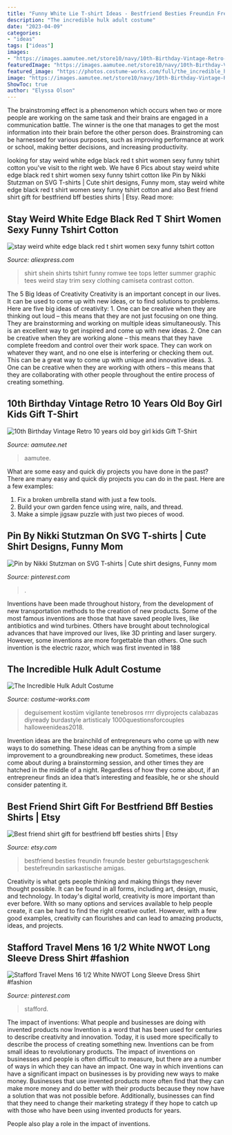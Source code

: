 ```yaml
---
title: "Funny White Lie T-shirt Ideas - Bestfriend Besties Freundin Freunde Bester Geburtstagsgeschenk Bestefreundin Sarkastische Amigas"
description: "The incredible hulk adult costume"
date: "2023-04-09"
categories:
- "ideas"
tags: ["ideas"]
images:
- "https://images.aamutee.net/store10/navy/10th-Birthday-Vintage-Retro-10-years-old-boy-girl-kids-Gift-T-Shirt.png"
featuredImage: "https://images.aamutee.net/store10/navy/10th-Birthday-Vintage-Retro-10-years-old-boy-girl-kids-Gift-T-Shirt.png"
featured_image: "https://photos.costume-works.com/full/the_incredible_hulk.jpg"
image: "https://images.aamutee.net/store10/navy/10th-Birthday-Vintage-Retro-10-years-old-boy-girl-kids-Gift-T-Shirt.png"
ShowToc: true
author: "Elyssa Olson"
---
```



The brainstroming effect is a phenomenon which occurs when two or more people are working on the same task and their brains are engaged in a communication battle. The winner is the one that manages to get the most information into their brain before the other person does. Brainstroming can be harnessed for various purposes, such as improving performance at work or school, making better decisions, and increasing productivity.

	

		
looking for stay weird white edge black red t shirt women sexy funny tshirt cotton you've visit to the right web. We have 6 Pics about stay weird white edge black red t shirt women sexy funny tshirt cotton like Pin by Nikki Stutzman on SVG T-shirts | Cute shirt designs, Funny mom, stay weird white edge black red t shirt women sexy funny tshirt cotton and also Best friend shirt gift for bestfriend bff besties shirts | Etsy. Read more:
		
    
## Stay Weird White Edge Black Red T Shirt Women Sexy Funny Tshirt Cotton

<img loading=lazy src="https://ae01.alicdn.com/kf/HTB1JROsSpXXXXXZXFXXq6xXFXXXa/stay-weird-white-edge-black-red-t-shirt-women-sexy-funny-tshirt-cotton-summer-tumblr-tops.jpg" onerror="this.onerror=null;this.src='https://tse4.mm.bing.net/th?id=OIP.CZnxgkXVeshTwPgNEBsVrgHaJ3&amp;pid=15.1';" alt="stay weird white edge black red t shirt women sexy funny tshirt cotton">

_Source: aliexpress.com_

>shirt shein shirts tshirt funny romwe tee tops letter summer graphic tees weird stay trim sexy clothing camiseta contrast cotton. 

	

The 5 Big Ideas of Creativity
Creativity is an important concept in our lives. It can be used to come up with new ideas, or to find solutions to problems. Here are five big ideas of creativity: 1. One can be creative when they are thinking out loud – this means that they are not just focusing on one thing. They are brainstorming and working on multiple ideas simultaneously. This is an excellent way to get inspired and come up with new ideas. 2. One can be creative when they are working alone – this means that they have complete freedom and control over their work space. They can work on whatever they want, and no one else is interfering or checking them out. This can be a great way to come up with unique and innovative ideas. 3. One can be creative when they are working with others – this means that they are collaborating with other people throughout the entire process of creating something.

    
## 10th Birthday Vintage Retro 10 Years Old Boy Girl Kids Gift T-Shirt

<img loading=lazy src="https://images.aamutee.net/store10/navy/10th-Birthday-Vintage-Retro-10-years-old-boy-girl-kids-Gift-T-Shirt.png" onerror="this.onerror=null;this.src='https://tse3.mm.bing.net/th?id=OIP.LNQHVIsRJ65UalqiIwIxjAHaHa&amp;pid=15.1';" alt="10th Birthday Vintage Retro 10 years old boy girl kids Gift T-Shirt">

_Source: aamutee.net_

>aamutee. 

	

What are some easy and quick diy projects you have done in the past?
There are many easy and quick diy projects you can do in the past. Here are a few examples:
1. Fix a broken umbrella stand with just a few tools.
2. Build your own garden fence using wire, nails, and thread.
3. Make a simple jigsaw puzzle with just two pieces of wood.

    
## Pin By Nikki Stutzman On SVG T-shirts | Cute Shirt Designs, Funny Mom

<img loading=lazy src="https://i.pinimg.com/736x/a5/e9/8f/a5e98fc0f83d48981a707ec00d3d8a74.jpg" onerror="this.onerror=null;this.src='https://tse2.mm.bing.net/th?id=OIP._wvYtLwMmPIH247HBYO_igHaHa&amp;pid=15.1';" alt="Pin by Nikki Stutzman on SVG T-shirts | Cute shirt designs, Funny mom">

_Source: pinterest.com_

>. 

	

Inventions have been made throughout history, from the development of new transportation methods to the creation of new products. Some of the most famous inventions are those that have saved people lives, like antibiotics and wind turbines. Others have brought about technological advances that have improved our lives, like 3D printing and laser surgery. However, some inventions are more forgettable than others. One such invention is the electric razor, which was first invented in 188
    
## The Incredible Hulk Adult Costume

<img loading=lazy src="https://photos.costume-works.com/full/the_incredible_hulk.jpg" onerror="this.onerror=null;this.src='https://tse3.mm.bing.net/th?id=OIP.gtEXRpTLlIwljQTt9LOR9wHaNX&amp;pid=15.1';" alt="The Incredible Hulk Adult Costume">

_Source: costume-works.com_

>deguisement kostüm vigilante tenebrosos rrrr diyprojects calabazas diyready burdastyle artisticaly 1000questionsforcouples halloweenideas2018. 

	

Invention ideas are the brainchild of entrepreneurs who come up with new ways to do something. These ideas can be anything from a simple improvement to a groundbreaking new product. Sometimes, these ideas come about during a brainstorming session, and other times they are hatched in the middle of a night. Regardless of how they come about, if an entrepreneur finds an idea that’s interesting and feasible, he or she should consider patenting it.

    
## Best Friend Shirt Gift For Bestfriend Bff Besties Shirts | Etsy

<img loading=lazy src="https://i.etsystatic.com/9735261/r/il/fe5dff/1281035399/il_794xN.1281035399_7fbn.jpg" onerror="this.onerror=null;this.src='https://tse3.mm.bing.net/th?id=OIP.wzFSwPyoZXEwZaBGIrYvWwHaKA&amp;pid=15.1';" alt="Best friend shirt gift for bestfriend bff besties shirts | Etsy">

_Source: etsy.com_

>bestfriend besties freundin freunde bester geburtstagsgeschenk bestefreundin sarkastische amigas. 

	

Creativity is what gets people thinking and making things they never thought possible. It can be found in all forms, including art, design, music, and technology. In today's digital world, creativity is more important than ever before. With so many options and services available to help people create, it can be hard to find the right creative outlet. However, with a few good examples, creativity can flourishes and can lead to amazing products, ideas, and projects.

    
## Stafford Travel Mens 16 1/2 White NWOT Long Sleeve Dress Shirt #fashion

<img loading=lazy src="https://i.pinimg.com/736x/83/6b/d0/836bd02fbcca894fb2cc8593c97bdd1c.jpg" onerror="this.onerror=null;this.src='https://tse4.mm.bing.net/th?id=OIP.BRXCnZ-nml_IHRxDllO40gHaG9&amp;pid=15.1';" alt="Stafford Travel Mens 16 1/2 White NWOT Long Sleeve Dress Shirt #fashion">

_Source: pinterest.com_

>stafford. 

	

The impact of inventions: What people and businesses are doing with invented products now
Invention is a word that has been used for centuries to describe creativity and innovation. Today, it is used more specifically to describe the process of creating something new. Inventions can be from small ideas to revolutionary products. The impact of inventions on businesses and people is often difficult to measure, but there are a number of ways in which they can have an impact. 
One way in which inventions can have a significant impact on businesses is by providing new ways to make money. Businesses that use invented products more often find that they can make more money and do better with their products because they now have a solution that was not possible before. Additionally, businesses can find that they need to change their marketing strategy if they hope to catch up with those who have been using invented products for years. 

People also play a role in the impact of inventions.

